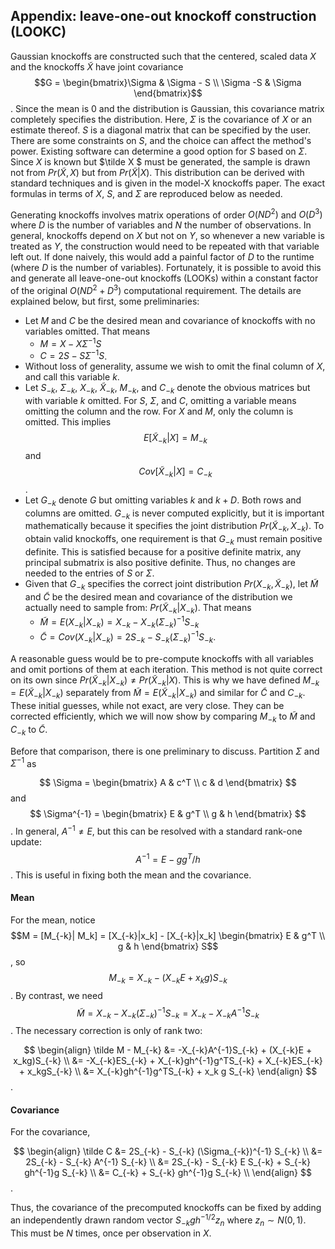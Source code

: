 
## Appendix: leave-one-out knockoff construction (LOOKC)

Gaussian knockoffs are constructed such that the centered, scaled data $X$ and the knockoffs $\tilde X$ have joint covariance 
$$G = \begin{bmatrix}\Sigma & \Sigma - S \\ \Sigma -S & \Sigma \end{bmatrix}$$. 
Since the mean is 0 and the distribution is Gaussian, this covariance matrix completely specifies the distribution. Here, $\Sigma$ is the covariance of $X$ or an estimate thereof. $S$ is a diagonal matrix that can be specified by the user. There are some constraints on $S$, and the choice can affect the method's power. Existing software can determine a good option for $S$ based on $\Sigma$. Since $X$ is known but $\tilde X $ must be generated, the sample is drawn not from $Pr(\tilde X, X)$ but from $Pr(\tilde X| X)$. This distribution can be derived with standard techniques and is given in the model-X knockoffs paper. The exact formulas in terms of $X$, $S$, and $\Sigma$ are reproduced below as needed. 

Generating knockoffs involves matrix operations of order $O(ND^2)$ and $O(D^3)$ where $D$ is the number of variables and $N$ the number of observations. In general, knockoffs depend on $X$ but not on $Y$, so whenever a new variable is treated as $Y$, the construction would need to be repeated with that variable left out. If done naively, this would add a painful factor of $D$ to the runtime (where $D$ is the number of variables). Fortunately, it is possible to avoid this and generate all leave-one-out knockoffs (LOOKs) within a constant factor of the original $O(ND^2 + D^3)$ computational requirement. The details are explained below, but first, some preliminaries:

- Let $M$ and $C$ be the desired mean and covariance of knockoffs with no variables omitted. That means 
    - $M = X - X\Sigma^{-1}S$
    - $C = 2S - S\Sigma^{-1} S$. 
- Without loss of generality, assume we wish to omit the final column of $X$, and call this variable $k$. 
- Let $S_{-k}$, $\Sigma_{-k}$, $X_{-k}$, $\tilde X_{-k}$, $M_{-k}$, and $C_{-k}$ denote the obvious matrices but with variable $k$ omitted. For $S$, $\Sigma$, and $C$, omitting a variable means omitting the column and the row. For $X$ and $M$, only the column is omitted. This implies
    $$E[\tilde X_{-k} | X] = M_{-k}$$
    and
    $$Cov[\tilde X_{-k} | X] = C_{-k}$$.   
- Let $G_{-k}$ denote $G$ but omitting variables $k$ and $k+D$. Both rows and columns are omitted. $G_{-k}$ is never computed explicitly, but it is important mathematically because it specifies the joint distribution $Pr(\tilde X_{-k}, X_{-k})$. To obtain valid knockoffs, one requirement is that $G_{-k}$ must remain positive definite. This is satisfied because for a positive definite matrix, any principal submatrix is also positive definite. Thus, no changes are needed to the entries of $S$ or $\Sigma$.
- Given that $G_{-k}$ specifies the correct joint distribution $Pr(X_{-k}, \tilde X_{-k})$, let $\tilde M$ and $\tilde C$ be the desired mean and covariance of the distribution we actually need to sample from: $Pr(\tilde X_{-k}| X_{-k})$. That means 
    - $\tilde M = E(X_{-k} | X_{-k}) = X_{-k} - X_{-k}(\Sigma_{-k})^{-1}S_{-k}$
    - $\tilde C = Cov(X_{-k} | X_{-k}) = 2S_{-k} - S_{-k} (\Sigma_{-k})^{-1} S_{-k}$. 


A reasonable guess would be to pre-compute knockoffs with all variables and omit portions of them at each iteration. This method is not quite correct on its own since $Pr(\tilde X_{-k}| X_{-k}) \neq Pr(\tilde X_{-k}| X)$. This is why we have defined $M_{-k} = E(\tilde X_{-k}| X_{-k})$ separately from $\tilde M = E(\tilde X_{-k}| X_{-k})$ and similar for $\tilde C$ and $C_{-k}$. These initial guesses, while not exact, are very close. They can be corrected efficiently, which we will now show by comparing $M_{-k}$ to $\tilde M$ and $C_{-k}$ to $\tilde C$. 

Before that comparison, there is one preliminary to discuss. Partition $\Sigma$ and $\Sigma^{-1}$ as
 
$$
\Sigma = 
\begin{bmatrix} 
A & c^T \\
c & d
\end{bmatrix}
$$
and
$$
\Sigma^{-1} = 
\begin{bmatrix} 
E & g^T \\
g & h
\end{bmatrix} 
$$. In general, $A^{-1} \neq E$, but this can be resolved with a standard rank-one update: 
$$A^{-1} = E - gg^T/h$$
. This is useful in fixing both the mean and the covariance. 

#### Mean

For the mean, notice 
$$M = [M_{-k}| M_k] = [X_{-k}|x_k] - [X_{-k}|x_k] \begin{bmatrix} 
E & g^T \\
g & h
\end{bmatrix} S$$, 
so
$$M_{-k} = X_{-k} - (X_{-k}E + x_kg)S_{-k}$$. By contrast, we need
$$\tilde M = X_{-k} - X_{-k}(\Sigma_{-k})^{-1}S_{-k} = X_{-k} - X_{-k}A^{-1}S_{-k}$$. The necessary correction is only of rank two:

$$
\begin{align}
\tilde M - M_{-k} 
&= -X_{-k}A^{-1}S_{-k} + (X_{-k}E + x_kg)S_{-k} \\
&= -X_{-k}ES_{-k} + X_{-k}gh^{-1}g^TS_{-k} + X_{-k}ES_{-k} + x_kgS_{-k} \\
&= X_{-k}gh^{-1}g^TS_{-k} + x_k g S_{-k}
\end{align}
$$
. 

#### Covariance

For the covariance, 

$$
\begin{align}
\tilde C 
&= 2S_{-k} - S_{-k} (\Sigma_{-k})^{-1} S_{-k} \\
&= 2S_{-k} - S_{-k} A^{-1} S_{-k} \\
&= 2S_{-k} - S_{-k} E S_{-k} + S_{-k} gh^{-1}g S_{-k} \\
&= C_{-k} + S_{-k} gh^{-1}g S_{-k} \\
\end{align}
$$ .

Thus, the covariance of the precomputed knockoffs can be fixed by adding an independently drawn random vector $S_{-k} gh^{-1/2}z_n$ where $z_n \sim N(0,1)$. This must be $N$ times, once per observation in $X$.